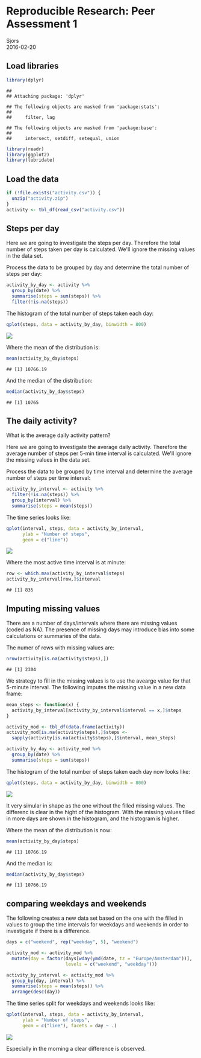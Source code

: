 # Reproducible Research: Peer Assessment 1
Sjors  
2016-02-20  

## Load libraries


```r
library(dplyr)
```

```
## 
## Attaching package: 'dplyr'
```

```
## The following objects are masked from 'package:stats':
## 
##     filter, lag
```

```
## The following objects are masked from 'package:base':
## 
##     intersect, setdiff, setequal, union
```

```r
library(readr)
library(ggplot2)
library(lubridate)
```

## Load the data


```r
if (!file.exists("activity.csv")) {
  unzip("activity.zip")
}
activity <- tbl_df(read_csv("activity.csv"))
```

## Steps per day

Here we are going to investigate the steps per day. Therefore the total number of steps taken per day is calculated. We'll ignore the missing values in the data set.

Process the data to be grouped by day and determine the total number of steps per day:

```r
activity_by_day <- activity %>%
  group_by(date) %>%
  summarise(steps = sum(steps)) %>%
  filter(!is.na(steps))
```

The histogram of the total number of steps taken each day:

```r
qplot(steps, data = activity_by_day, binwidth = 800)
```

![](PA1_template_files/figure-html/unnamed-chunk-4-1.png)

Where the mean of the distribution is:

```r
mean(activity_by_day$steps)
```

```
## [1] 10766.19
```

And the median of the distribution:

```r
median(activity_by_day$steps)
```

```
## [1] 10765
```

## The daily activity?

What is the average daily activity pattern?

Here we are going to investigate the average daily activity. Therefore the average number of steps per 5-min time interval is calculated. We'll ignore the missing values in the data set.

Process the data to be grouped by time interval and determine the average number of steps per time interval:

```r
activity_by_interval <- activity %>%
  filter(!is.na(steps)) %>%
  group_by(interval) %>%
  summarise(steps = mean(steps))
```

The time series looks like:

```r
qplot(interval, steps, data = activity_by_interval,
      ylab = "Number of steps",
      geom = c("line"))
```

![](PA1_template_files/figure-html/unnamed-chunk-8-1.png)

Where the most active time interval is at minute:

```r
row <- which.max(activity_by_interval$steps)
activity_by_interval[row,]$interval
```

```
## [1] 835
```

## Imputing missing values

There are a number of days/intervals where there are missing values (coded as NA). The presence of missing days may introduce bias into some calculations or summaries of the data.

The numer of rows with missing values are: 

```r
nrow(activity[is.na(activity$steps),])
```

```
## [1] 2304
```

We strategy to fill in the missing values is to use the avearge value for that 5-minute interval. The following imputes the missing value in a new data frame:

```r
mean_steps <- function(x) {
  activity_by_interval[activity_by_interval$interval == x,]$steps
}

activity_mod <- tbl_df(data.frame(activity))
activity_mod[is.na(activity$steps),]$steps <- 
  sapply(activity[is.na(activity$steps),]$interval, mean_steps)

activity_by_day <- activity_mod %>%
  group_by(date) %>%
  summarise(steps = sum(steps))
```

The histogram of the total number of steps taken each day now looks like:

```r
qplot(steps, data = activity_by_day, binwidth = 800)
```

![](PA1_template_files/figure-html/unnamed-chunk-12-1.png)

It very simular in shape as the one without the filled missing values. The differenc is clear in the hight of the histogram. With the missing values filled in more days are shown in the histogram, and the histogram is higher.

Where the mean of the distribution is now:

```r
mean(activity_by_day$steps)
```

```
## [1] 10766.19
```

And the median is:

```r
median(activity_by_day$steps)
```

```
## [1] 10766.19
```

## comparing weekdays and weekends

The following creates a new data set based on the one with the filled in values to group the time intervals for weekdays and weekends in order to investigate if there is a difference.

```r
days = c("weekend", rep("weekday", 5), "weekend")

activity_mod <- activity_mod %>%
  mutate(day = factor(days[wday(ymd(date, tz = "Europe/Amsterdam"))], 
                      levels = c("weekend", "weekday")))

activity_by_interval <- activity_mod %>%
  group_by(day, interval) %>%
  summarise(steps = mean(steps)) %>%
  arrange(desc(day))
```

The time series split for weekdays and weekends looks like:

```r
qplot(interval, steps, data = activity_by_interval, 
      ylab = "Number of steps",
      geom = c("line"), facets = day ~ .)
```

![](PA1_template_files/figure-html/unnamed-chunk-16-1.png)

Especially in the morning a clear difference is observed.


